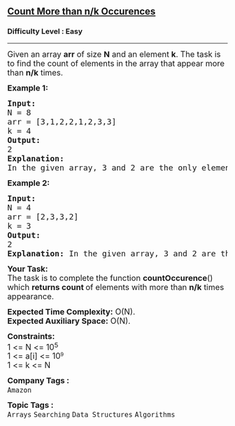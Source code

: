<h2><a href="https://www.geeksforgeeks.org/problems/count-element-occurences/1">Count More than n/k Occurences</a></h2><h3>Difficulty Level : Easy</h3><hr><div class="problems_problem_content__Xm_eO"><p><span style="font-size: 18px;">Given an array <strong>arr</strong>&nbsp;of size <strong>N</strong> and an element <strong>k</strong>. The task is to find the count of elements in the array that appear more than <strong>n/k</strong> times.</span></p>
<p><span style="font-size: 18px;"><strong>Example 1:</strong></span></p>
<pre><span style="font-size: 18px;"><strong>Input:
</strong>N = 8
arr = [3,1,2,2,1,2,3,3]
k = 4
<strong>Output: <br></strong>2<strong>
Explanation: <br></strong>In the given array, 3 and 2 are the only elements that appears more than n/k times.</span>
</pre>
<p><span style="font-size: 18px;"><strong>Example 2:</strong></span></p>
<pre><span style="font-size: 18px;"><strong>Input:
</strong>N = 4
arr = [2,3,3,2]
k = 3
<strong>Output: <br></strong>2<strong>
Explanation: </strong>In the given array, 3 and 2 are the only elements that appears more than n/k times. So the count of elements are 2.</span></pre>
<p><span style="font-size: 18px;"><strong>Your Task:</strong><br>The task is to complete the function <strong>countOccurence</strong>() which <strong>returns count </strong>of elements with more than <strong>n/k</strong> times appearance.</span></p>
<p><span style="font-size: 18px;"><strong>Expected Time Complexity:</strong>&nbsp;O(N).<br><strong>Expected Auxiliary Space:</strong>&nbsp;O(N).</span></p>
<p><span style="font-size: 18px;"><strong>Constraints:</strong><br>1 &lt;= N &lt;= 10</span><sup><span style="font-size: 15px;">5</span></sup><br><span style="font-size: 18px;">1 &lt;= a[i] &lt;= 10</span><sup>9</sup><br><span style="font-size: 18px;">1 &lt;= k &lt;= N</span></p></div><p><span style=font-size:18px><strong>Company Tags : </strong><br><code>Amazon</code>&nbsp;<br><p><span style=font-size:18px><strong>Topic Tags : </strong><br><code>Arrays</code>&nbsp;<code>Searching</code>&nbsp;<code>Data Structures</code>&nbsp;<code>Algorithms</code>&nbsp;